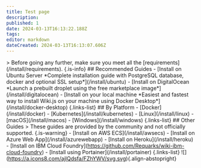 ```yaml
---
title: Test page
description: 
published: 1
date: 2024-03-13T16:13:22.188Z
tags: 
editor: markdown
dateCreated: 2024-03-13T16:13:07.606Z
---
```


\> Before going any further, make sure you meet all the \[requirements\](/install/requirements). {.is-info} ## Recommended Guides - \[Install on Ubuntu Server \*Complete installation guide with PostgreSQL database, docker and optional SSL setup\*\](/install/ubuntu) - \[Install on DigitalOcean \*Launch a prebuilt droplet using the free marketplace image\*\](/install/digitalocean) - \[Install on your local machine \*Easiest and fastest way to install Wiki.js on your machine using Docker Desktop\*\](/install/docker-desktop) {.links-list} ## By Platform - \[Docker\](/install/docker) - \[Kubernetes\](/install/kubernetes) - \[Linux\](/install/linux) - \[macOS\](/install/macos) - \[Windows\](/install/windows) {.links-list} ## Other Guides > These guides are provided by the community and not officially supported. {.is-warning} \- \[Install on AWS ECS\](/install/awsecs) - \[Install on Azure Web App\](/install/azurewebapp) - \[Install on Heroku\](/install/heroku) - \[Install on IBM Cloud Foundry\](https://github.com/Requarks/wiki-ibm-cloud-foundry) - \[Install using Portainer\](/install/portainer) {.links-list} !\[\](https://a.icons8.com/ajlQdsfa/FZhYWV/svg.svg){.align-abstopright}